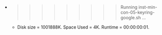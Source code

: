 * >>>>>>>>> Running inst-min-con-05-keyring-google.sh ...
  * Disk size = 1001888K. Space Used = 4K. Runtime = 00:00:00:01.
